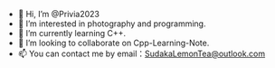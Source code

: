 - 👋 Hi, I’m @Privia2023
- 👀 I’m interested in photography and programming.
- 🌱 I’m currently learning C++.
- 💞️ I’m looking to collaborate on Cpp-Learning-Note.
- 📫 You can contact me by email：SudakaLemonTea@outlook.com


<!---
Privia2023/Privia2023 is a ✨ special ✨ repository because its `README.md` (this file) appears on your GitHub profile.
You can click the Preview link to take a look at your changes.
--->
